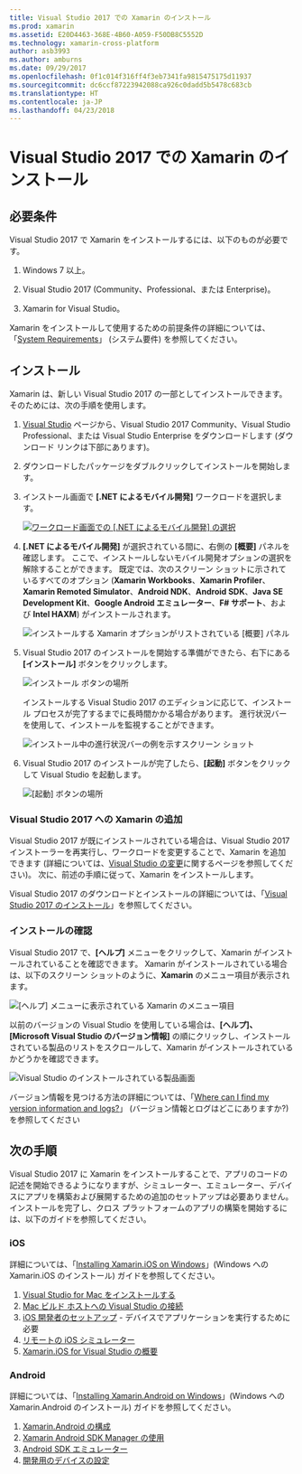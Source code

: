 ```yaml
---
title: Visual Studio 2017 での Xamarin のインストール
ms.prod: xamarin
ms.assetid: E20D4463-368E-4B60-A059-F50DB8C5552D
ms.technology: xamarin-cross-platform
author: asb3993
ms.author: amburns
ms.date: 09/29/2017
ms.openlocfilehash: 0f1c014f316ff4f3eb7341fa9815475175d11937
ms.sourcegitcommit: dc6ccf87223942088ca926c0dadd5b5478c683cb
ms.translationtype: HT
ms.contentlocale: ja-JP
ms.lasthandoff: 04/23/2018
---
```

# <a name="installing-xamarin-in-visual-studio-2017"></a>Visual Studio 2017 での Xamarin のインストール

<a name="requirements" />

## <a name="requirements"></a>必要条件

Visual Studio 2017 で Xamarin をインストールするには、以下のものが必要です。

1. Windows 7 以上。

2. Visual Studio 2017 (Community、Professional、または Enterprise)。

3. Xamarin for Visual Studio。

Xamarin をインストールして使用するための前提条件の詳細については、「[System Requirements](~/cross-platform/get-started/requirements.md)」 (システム要件) を参照してください。

<a name="installation" />

## <a name="installation"></a>インストール

Xamarin は、新しい Visual Studio 2017 の一部としてインストールできます。
そのためには、次の手順を使用します。

1. [Visual Studio](https://www.visualstudio.com/vs/) ページから、Visual Studio 2017 Community、Visual Studio Professional、または Visual Studio Enterprise をダウンロードします (ダウンロード リンクは下部にあります)。

2. ダウンロードしたパッケージをダブルクリックしてインストールを開始します。

3. インストール画面で **[.NET によるモバイル開発]** ワークロードを選択します。 

    [![ワークロード画面での [.NET によるモバイル開発] の選択](windows-images/01-mobile-dev-workload-sml.png)](windows-images/01-mobile-dev-workload.png#lightbox)

4. **[.NET によるモバイル開発]** が選択されている間に、右側の **[概要]** パネルを確認します。 ここで、インストールしないモバイル開発オプションの選択を解除することができます。 既定では、次のスクリーン ショットに示されているすべてのオプション (**Xamarin Workbooks**、**Xamarin Profiler**、**Xamarin Remoted Simulator**、**Android NDK**、**Android SDK**、**Java SE Development Kit**、**Google Android エミュレーター**、**F# サポート**、および **Intel HAXM**) がインストールされます。

    ![インストールする Xamarin オプションがリストされている [概要] パネル](windows-images/02-summary.png)

5. Visual Studio 2017 のインストールを開始する準備ができたら、右下にある **[インストール]** ボタンをクリックします。

    ![インストール ボタンの場所](windows-images/03-click-install.png)

   インストールする Visual Studio 2017 のエディションに応じて、インストール プロセスが完了するまでに長時間かかる場合があります。 進行状況バーを使用して、インストールを監視することができます。

    ![インストール中の進行状況バーの例を示すスクリーン ショット](windows-images/04-progress-bars.png)

6. Visual Studio 2017 のインストールが完了したら、**[起動]** ボタンをクリックして Visual Studio を起動します。

    ![[起動] ボタンの場所](windows-images/05-launch.png)

<a name="vs2017" />

### <a name="adding-xamarin-to-visual-studio-2017"></a>Visual Studio 2017 への Xamarin の追加

Visual Studio 2017 が既にインストールされている場合は、Visual Studio 2017 インストーラーを再実行し、ワークロードを変更することで、Xamarin を追加できます (詳細については、[Visual Studio の変更](https://docs.microsoft.com/visualstudio/install/modify-visual-studio)に関するページを参照してください)。 次に、前述の手順に従って、Xamarin をインストールします。

Visual Studio 2017 のダウンロードとインストールの詳細については、「[Visual Studio 2017 のインストール](https://docs.microsoft.com/visualstudio/install/install-visual-studio)」を参照してください。


### <a name="verifying-installation"></a>インストールの確認

Visual Studio 2017 で、**[ヘルプ]** メニューをクリックして、Xamarin がインストールされていることを確認できます。 Xamarin がインストールされている場合は、以下のスクリーン ショットのように、**Xamarin** のメニュー項目が表示されます。

![[ヘルプ] メニューに表示されている Xamarin のメニュー項目](windows-images/12-xamarin-menu-item.png)

以前のバージョンの Visual Studio を使用している場合は、**[ヘルプ]、[Microsoft Visual Studio のバージョン情報]** の順にクリックし、インストールされている製品のリストをスクロールして、Xamarin がインストールされているかどうかを確認できます。

![Visual Studio のインストールされている製品画面](windows-images/13-xamarin-is-installed.png)

バージョン情報を見つける方法の詳細については、「[Where can I find my version information and logs?](~/cross-platform/troubleshooting/questions/version-logs.md)」 (バージョン情報とログはどこにありますか?) を参照してください

<a name="nextsteps" />

## <a name="next-steps"></a>次の手順

Visual Studio 2017 に Xamarin をインストールすることで、アプリのコードの記述を開始できるようになりますが、シミュレーター、エミュレーター、デバイスにアプリを構築および展開するための追加のセットアップは必要ありません。 インストールを完了し、クロス プラットフォームのアプリの構築を開始するには、以下のガイドを参照してください。

### <a name="ios"></a>iOS

詳細については、「[Installing Xamarin.iOS on Windows](~/ios/get-started/installation/windows/index.md)」(Windows への Xamarin.iOS のインストール) ガイドを参照してください。 

1. [Visual Studio for Mac をインストールする](https://docs.microsoft.com/visualstudio/mac/installation)
2. [Mac ビルド ホストへの Visual Studio の接続](~/ios/get-started/installation/windows/connecting-to-mac/index.md)
3. [iOS 開発者のセットアップ](~/ios/get-started/installation/device-provisioning/index.md) - デバイスでアプリケーションを実行するために必要
5. [リモートの iOS シミュレーター](~/tools/ios-simulator.md)
6. [Xamarin.iOS for Visual Studio の概要](~/ios/get-started/installation/windows/introduction-to-xamarin-ios-for-visual-studio.md)

### <a name="android"></a>Android

詳細については、「[Installing Xamarin.Android on Windows](~/android/get-started/installation/windows.md)」(Windows への Xamarin.Android のインストール) ガイドを参照してください。

1. [Xamarin.Android の構成](~/android/get-started/installation/windows.md#configuration)
2. [Xamarin Android SDK Manager の使用](~/android/get-started/installation/android-sdk.md?ide=vs)
3. [Android SDK エミュレーター](~/android/get-started/installation/android-emulator/index.md)
4. [開発用のデバイスの設定](~/android/get-started/installation/set-up-device-for-development.md)

